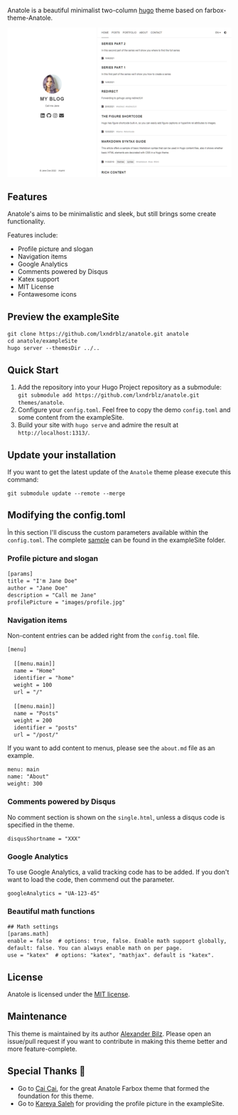 Anatole is a beautiful minimalist two-column [hugo](https://gohugo.io/) theme based on farbox-theme-Anatole.

![](https://github.com/lxndrblz/anatole/blob/master/images/screenshot.png)

## Features
Anatole's aims to be minimalistic and sleek, but still brings some create functionality.

Features include:
* Profile picture and slogan
* Navigation items
* Google Analytics
* Comments powered by Disqus
* Katex support
* MIT License
* Fontawesome icons

## Preview the exampleSite
```
git clone https://github.com/lxndrblz/anatole.git anatole
cd anatole/exampleSite
hugo server --themesDir ../..
```

## Quick Start
1. Add the repository into your Hugo Project repository as a submodule: `git submodule add https://github.com/lxndrblz/anatole.git themes/anatole`.
2. Configure your `config.toml`. Feel free to copy the demo `config.toml` and some content from the exampleSite. 
3. Build your site with `hugo serve` and admire the result at `http://localhost:1313/`.

## Update your installation
If you want to get the latest update of the `Anatole` theme please execute this command:
```
git submodule update --remote --merge
```

## Modifying the config.toml
Ìn this section I'll discuss the custom parameters available within the `config.toml`. The complete [sample](https://github.com/lxndrblz/anatole/blob/master/exampleSite/config.toml) can be found in the exampleSite folder. 

### Profile picture and slogan
```
[params]
title = "I'm Jane Doe"
author = "Jane Doe"
description = "Call me Jane"
profilePicture = "images/profile.jpg"
```
### Navigation items
Non-content entries can be added right from the `config.toml` file.
```
[menu]

  [[menu.main]]
  name = "Home"
  identifier = "home"
  weight = 100
  url = "/"

  [[menu.main]]
  name = "Posts"
  weight = 200
  identifier = "posts"
  url = "/post/"
```
If you want to add content to menus, please see the `about.md` file as an example.
```
menu: main
name: "About"
weight: 300
```
### Comments powered by Disqus
No comment section is shown on the `single.html`, unless a disqus code is specified in the theme.
```
disqusShortname = "XXX"
```
### Google Analytics
To use Google Analytics, a valid tracking code has to be added. If you don't want to load the code, then commend out the parameter.
```
googleAnalytics = "UA-123-45"
```

### Beautiful math functions
```
## Math settings
[params.math]
enable = false  # options: true, false. Enable math support globally, default: false. You can always enable math on per page.
use = "katex"  # options: "katex", "mathjax". default is "katex".
```
## License

Anatole is licensed under the [MIT license](https://github.com/lxndrblz/anatole/blob/master/LICENSE).

## Maintenance

This theme is maintained by its author [Alexander Bilz](https://github.com/lxndrblz). Please open an issue/pull request if you want to contribute in making this theme better and more feature-complete.

## Special Thanks 🎁

* Go to [Cai Cai](https://github.com/hi-caicai), for the great Anatole Farbox theme that formed the foundation for this theme.
* Go to [Kareya Saleh](https://unsplash.com/photos/tLKOj6cNwe0) for providing the profile picture in the exampleSite.


